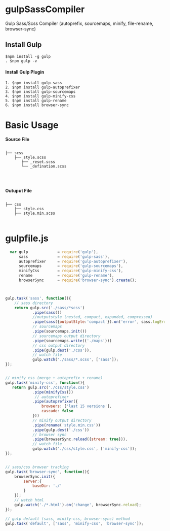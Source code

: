 # gulpSassCompiler
Gulp Sass/Scss Compiler (autoprefix, sourcemaps, minify, file-rename, browser-sync)



## Install Gulp
```
$npm install -g gulp
. $npm gulp -v
```


#### Install Gulp Plugin
```
1. $npm install gulp-sass
2. $npm install gulp-autoprefixer
3. $npm install gulp-sourcemaps
4. $npm install gulp-minify-css
5. $npm install gulp-rename
6. $npm install browser-sync
```


# Basic Usage
<p> <b>Source File</b> </p>
<pre>
<code>
├── scss
    ├── style.scss
       ├── _reset.scss
       └── _defination.scss
</code>
</pre>

<br>

<p> <b>Outuput File</b> </p>
<pre>
<code>
├── css
    ├── style.css
    ├── style.min.scss
</code>
</pre>

# gulpfile.js
```javascript
  var gulp             = require('gulp'),
      sass             = require('gulp-sass'),
      autoprefixer     = require('gulp-autoprefixer'),
      sourcemaps       = require('gulp-sourcemaps'),
      minifyCss        = require('gulp-minify-css'),
      rename           = require('gulp-rename'),
      browserSync      = require('browser-sync').create();



gulp.task('sass', function(){
    // sass directory
    return gulp.src('./sass/*scss')
            .pipe(sass())
            //outputstyle (nested, compact, expanded, compressed)
            .pipe(sass({outputStyle:'compact'}).on('error', sass.logError))
            // sourcemaps
            .pipe(sourcemaps.init())
            // sourcemaps output directory
            .pipe(sourcemaps.write(('./maps')))
            // css output directory
            .pipe(gulp.dest('./css')),
            // watch file
            gulp.watch('./sass/*.scss', ['sass']);
});


// minify css (merge + autoprefix + rename)
gulp.task('minify-css', function(){
   return gulp.src('./css/style.css')
            .pipe(minifyCss())
             // autoprefixer
            .pipe(autoprefixer({
                browsers: ['last 15 versions'],
                cascade: false
            }))
            // minify output directory
            .pipe(rename('style.min.css'))
            .pipe(gulp.dest('./css'))
            // browser sync
            .pipe(browserSync.reload({stream: true})),
            // watch file
            gulp.watch('./css/style.css', ['minify-css']);
});


// sass/css browser tracking
gulp.task('browser-sync', function(){
    browserSync.init({
        server:{
            baseDir: './'
        }
    });
    // watch html
    gulp.watch('./*.html').on('change', browserSync.reload);
});

// gulp default (sass, minify-css, browser-sync) method
gulp.task('default', ['sass', 'minify-css', 'browser-sync']);

```
